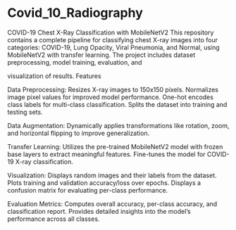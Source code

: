 # Covid_10_Radiography
COVID-19 Chest X-Ray Classification with MobileNetV2
This repository contains a complete pipeline for classifying chest X-ray images into four categories: COVID-19, Lung Opacity, Viral Pneumonia, and Normal, using MobileNetV2 with transfer learning. The project includes dataset preprocessing, model training, evaluation, and 


visualization of results.
Features

Data Preprocessing:
 Resizes X-ray images to 150x150 pixels.
 Normalizes image pixel values for improved model performance.
 One-hot encodes class labels for multi-class classification.
 Splits the dataset into training and testing sets.

Data Augmentation:
 Dynamically applies transformations like rotation, zoom, and horizontal flipping to improve generalization.


Transfer Learning:
  Utilizes the pre-trained MobileNetV2 model with frozen base layers to extract meaningful features.
  Fine-tunes the model for COVID-19 X-ray classification.

Visualization:
  Displays random images and their labels from the dataset.
  Plots training and validation accuracy/loss over epochs.
  Displays a confusion matrix for evaluating per-class performance.
  
Evaluation Metrics:
  Computes overall accuracy, per-class accuracy, and classification report.
  Provides detailed insights into the model’s performance across all classes.
